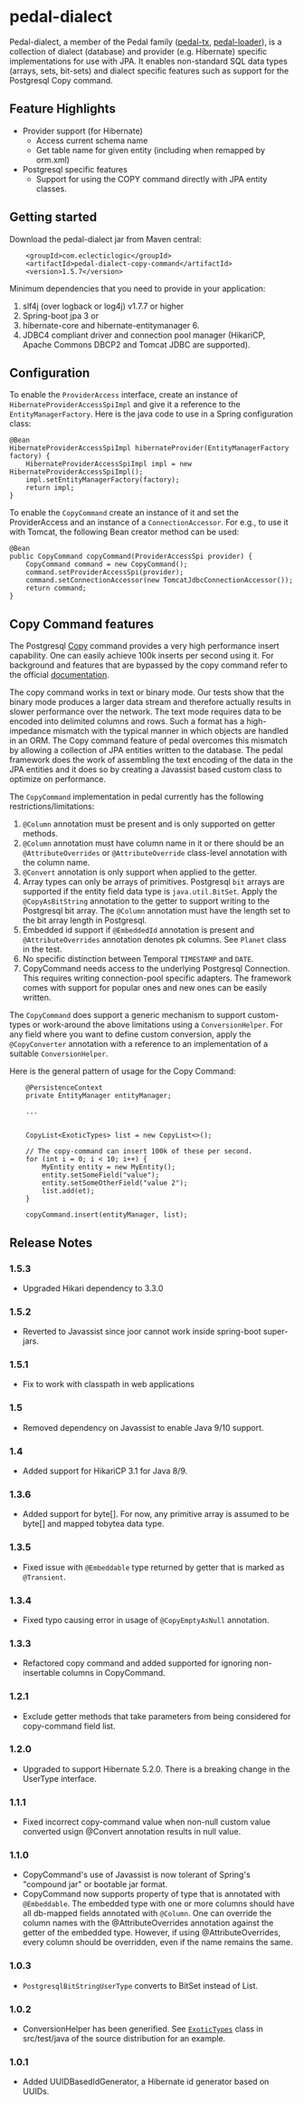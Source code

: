 pedal-dialect
=============

Pedal-dialect, a member of the Pedal family ([pedal-tx](https://github.com/eclecticlogic/pedal-tx), [pedal-loader](https://github.com/eclecticlogic/pedal-loader)), is a collection of dialect (database) and provider (e.g. Hibernate) specific implementations for use with JPA. It enables non-standard SQL data types (arrays, sets, bit-sets) and dialect specific features such as support for the Postgresql Copy command.

## Feature Highlights

- Provider support (for Hibernate)
	- Access current schema name
	- Get table name for given entity (including when remapped by orm.xml)
- Postgresql specific features
	- Support for using the COPY command directly with JPA entity classes.

## Getting started

Download the pedal-dialect jar from Maven central:

```
	<groupId>com.eclecticlogic</groupId>
	<artifactId>pedal-dialect-copy-command</artifactId>
	<version>1.5.7</version>

```

Minimum dependencies that you need to provide in your application:

1. slf4j (over logback or log4j) v1.7.7 or higher
2. Spring-boot jpa 3 or
4. hibernate-core and hibernate-entitymanager 6.
5. JDBC4 compliant driver and connection pool manager (HikariCP, Apache Commons DBCP2 and Tomcat JDBC are supported).

## Configuration

To enable the `ProviderAccess` interface, create an instance of `HibernateProviderAccessSpiImpl` and give it a reference to the `EntityManagerFactory`. Here is the java code to use in a Spring configuration class:

    
    @Bean
    HibernateProviderAccessSpiImpl hibernateProvider(EntityManagerFactory factory) {
        HibernateProviderAccessSpiImpl impl = new HibernateProviderAccessSpiImpl();
        impl.setEntityManagerFactory(factory);
        return impl;
    }


To enable the `CopyCommand` create an instance of it and set the ProviderAccess and an instance of a `ConnectionAccessor`. For e.g., to use it with Tomcat, the following Bean creator method can be used:

    

    @Bean
    public CopyCommand copyCommand(ProviderAccessSpi provider) {
        CopyCommand command = new CopyCommand();
        command.setProviderAccessSpi(provider);
        command.setConnectionAccessor(new TomcatJdbcConnectionAccessor());
        return command;
    }


## Copy Command features

The Postgresql [Copy](http://www.postgresql.org/docs/9.1/static/sql-copy.html) command provides a very high performance insert capability. One can easily achieve 100k inserts per second using it. For background and features that are bypassed by the copy command refer to the official [documentation](http://www.postgresql.org/docs/9.1/static/sql-copy.html).

The copy command works in text or binary mode. Our tests show that the binary mode produces a larger data stream and therefore actually results in slower performance over the network. The text mode requires data to be encoded into delimited columns and rows. Such a format has a high-impedance mismatch with the typical manner in which objects are handled in an ORM. The Copy command feature of pedal overcomes this mismatch by allowing a collection of JPA entities written to the database. The pedal framework does the work of assembling the text encoding of the data in the JPA entities and it does so by creating a Javassist based custom class to optimize on performance. 

The `CopyCommand` implementation in pedal currently has the following restrictions/limitations:

1. `@Column` annotation must be present and is only supported on getter methods.
2. `@Column` annotation must have column name in it or there should be an `@AttributeOverrides` or `@AttributeOverride` class-level annotation with the column name.
3. `@Convert` annotation is only support when applied to the getter.
4. Array types can only be arrays of primitives. Postgresql `bit` arrays are supported if the entity field data type is `java.util.BitSet`. Apply the `@CopyAsBitString` annotation to the getter to support writing to the Postgresql bit array. The `@Column` annotation must have the length set to the bit array length in Postgresql.
5. Embedded id support if `@EmbeddedId` annotation is present and `@AttributeOverrides` annotation denotes pk columns. See `Planet` class in the test.
6. No specific distinction between Temporal `TIMESTAMP` and `DATE`.
7. CopyCommand needs access to the underlying Postgresql Connection. This requires writing connection-pool specific adapters. The framework comes with support for popular ones and new ones can be easily written.

The `CopyCommand` does support a generic mechanism to support custom-types or work-around the above limitations using a `ConversionHelper`. For any field where you want to define custom conversion, apply the `@CopyConverter` annotation with a reference to an implementation of a suitable `ConversionHelper`.

Here is the general pattern of usage for the Copy Command:


        @PersistenceContext
        private EntityManager entityManager;

        ...        

        
        CopyList<ExoticTypes> list = new CopyList<>();

        // The copy-command can insert 100k of these per second.
        for (int i = 0; i < 10; i++) {
            MyEntity entity = new MyEntity();
            entity.setSomeField("value");
            entity.setSomeOtherField("value 2");
            list.add(et);
        }

        copyCommand.insert(entityManager, list);


## Release Notes

### 1.5.3

- Upgraded Hikari dependency to 3.3.0

### 1.5.2

- Reverted to Javassist since joor cannot work inside spring-boot super-jars.

### 1.5.1

- Fix to work with classpath in web applications

### 1.5

- Removed dependency on Javassist to enable Java 9/10 support.

### 1.4

- Added support for HikariCP 3.1 for Java 8/9.

### 1.3.6

- Added support for byte[]. For now, any primitive array is assumed to be byte[] and mapped tobytea data type.

### 1.3.5 

- Fixed issue with `@Embeddable` type returned by getter that is marked as `@Transient`.

### 1.3.4

- Fixed typo causing error in usage of `@CopyEmptyAsNull` annotation.

### 1.3.3

- Refactored copy command and added supported for ignoring non-insertable columns in CopyCommand.

### 1.2.1

- Exclude getter methods that take parameters from being considered for copy-command field list.

### 1.2.0 

- Upgraded to support Hibernate 5.2.0. There is a breaking change in the UserType interface.

### 1.1.1

- Fixed incorrect copy-command value when non-null custom value converted usign @Convert annotation results in null value.

### 1.1.0

- CopyCommand's use of Javassist is now tolerant of Spring's "compound jar" or bootable jar format.
- CopyCommand now supports property of type that is annotated with `@Embeddable`. The embedded type with one or more columns should have all db-mapped fields annotated with `@Column`. One can override the column names with the @AttributeOverrides annotation against the getter of the embedded type. However, if using @AttributeOverrides, every column should be overridden, even if the name remains the same.

### 1.0.3

- `PostgresqlBitStringUserType` converts to BitSet instead of List<Boolean>.

### 1.0.2

- ConversionHelper has been generified. See [`ExoticTypes`](https://raw.githubusercontent.com/eclecticlogic/pedal-dialect/master/src/test/java/com/eclecticlogic/pedal/dm/ExoticTypes.java) class in src/test/java of the source distribution for an example.

### 1.0.1

- Added UUIDBasedIdGenerator, a Hibernate id generator based on UUIDs. 


